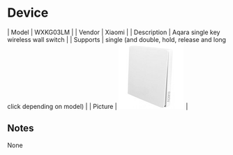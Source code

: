
# Device

| Model | WXKG03LM  |
| Vendor  | Xiaomi  |
| Description | Aqara single key wireless wall switch |
| Supports | single (and double, hold, release and long click depending on model) |
| Picture | ![../images/devices/WXKG03LM.jpg](../images/devices/WXKG03LM.jpg) |

## Notes

None
